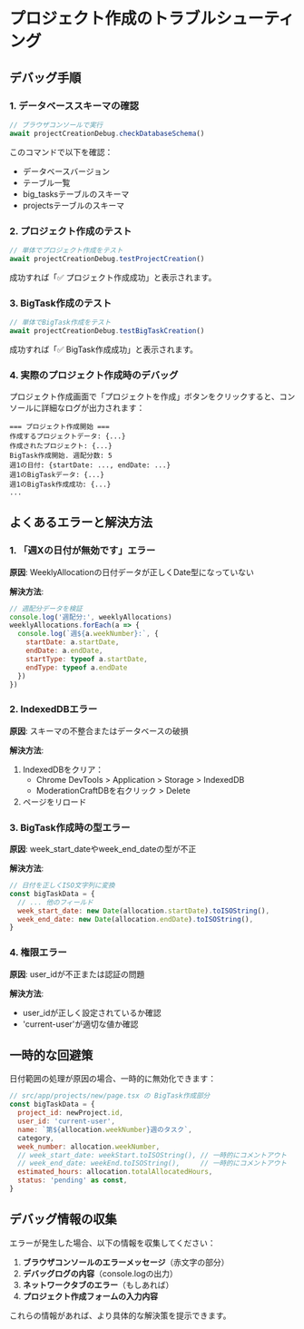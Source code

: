 # プロジェクト作成のトラブルシューティング

## デバッグ手順

### 1. データベーススキーマの確認
```javascript
// ブラウザコンソールで実行
await projectCreationDebug.checkDatabaseSchema()
```

このコマンドで以下を確認：
- データベースバージョン
- テーブル一覧
- big_tasksテーブルのスキーマ
- projectsテーブルのスキーマ

### 2. プロジェクト作成のテスト
```javascript
// 単体でプロジェクト作成をテスト
await projectCreationDebug.testProjectCreation()
```

成功すれば「✅ プロジェクト作成成功」と表示されます。

### 3. BigTask作成のテスト
```javascript
// 単体でBigTask作成をテスト
await projectCreationDebug.testBigTaskCreation()
```

成功すれば「✅ BigTask作成成功」と表示されます。

### 4. 実際のプロジェクト作成時のデバッグ

プロジェクト作成画面で「プロジェクトを作成」ボタンをクリックすると、コンソールに詳細なログが出力されます：

```
=== プロジェクト作成開始 ===
作成するプロジェクトデータ: {...}
作成されたプロジェクト: {...}
BigTask作成開始. 週配分数: 5
週1の日付: {startDate: ..., endDate: ...}
週1のBigTaskデータ: {...}
週1のBigTask作成成功: {...}
...
```

## よくあるエラーと解決方法

### 1. 「週Xの日付が無効です」エラー

**原因**: WeeklyAllocationの日付データが正しくDate型になっていない

**解決方法**:
```javascript
// 週配分データを検証
console.log('週配分:', weeklyAllocations)
weeklyAllocations.forEach(a => {
  console.log(`週${a.weekNumber}:`, {
    startDate: a.startDate,
    endDate: a.endDate,
    startType: typeof a.startDate,
    endType: typeof a.endDate
  })
})
```

### 2. IndexedDBエラー

**原因**: スキーマの不整合またはデータベースの破損

**解決方法**:
1. IndexedDBをクリア：
   - Chrome DevTools > Application > Storage > IndexedDB
   - ModerationCraftDBを右クリック > Delete
2. ページをリロード

### 3. BigTask作成時の型エラー

**原因**: week_start_dateやweek_end_dateの型が不正

**解決方法**:
```javascript
// 日付を正しくISO文字列に変換
const bigTaskData = {
  // ... 他のフィールド
  week_start_date: new Date(allocation.startDate).toISOString(),
  week_end_date: new Date(allocation.endDate).toISOString(),
}
```

### 4. 権限エラー

**原因**: user_idが不正または認証の問題

**解決方法**:
- user_idが正しく設定されているか確認
- 'current-user'が適切な値か確認

## 一時的な回避策

日付範囲の処理が原因の場合、一時的に無効化できます：

```javascript
// src/app/projects/new/page.tsx の BigTask作成部分
const bigTaskData = {
  project_id: newProject.id,
  user_id: 'current-user',
  name: `第${allocation.weekNumber}週のタスク`,
  category,
  week_number: allocation.weekNumber,
  // week_start_date: weekStart.toISOString(), // 一時的にコメントアウト
  // week_end_date: weekEnd.toISOString(),     // 一時的にコメントアウト
  estimated_hours: allocation.totalAllocatedHours,
  status: 'pending' as const,
}
```

## デバッグ情報の収集

エラーが発生した場合、以下の情報を収集してください：

1. **ブラウザコンソールのエラーメッセージ**（赤文字の部分）
2. **デバッグログの内容**（console.logの出力）
3. **ネットワークタブのエラー**（もしあれば）
4. **プロジェクト作成フォームの入力内容**

これらの情報があれば、より具体的な解決策を提示できます。
